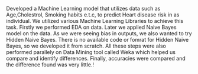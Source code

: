 Developed a Machine Learning model that utilizes data such as Age,Cholestrol, Smoking habits e.t.c, to predict Heart disease risk in as individual.
We utilized various Machine Learning Libraries to achieve this task.
Firstly we performed EDA on data.
Later we applied Naive Bayes model on the data.
As we were seeing bias in outputs, we also wanted to try Hidden Naive Bayes.
There is no available code or fomrat for Hidden Naive Bayes, so we developed it from scratch.
All these steps were also performed parallely on Data Mining tool called Weka which helped us compare and identify differences.
Finally, accuracies were compared and the difference found was very little.!
